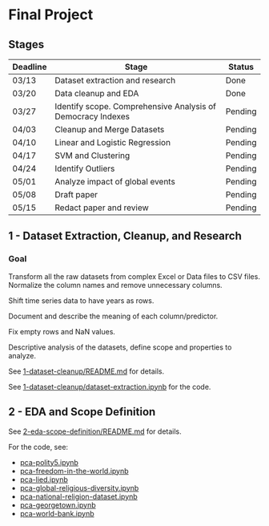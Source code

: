 # Final Project

## Stages

Deadline | Stage | Status
--- | --- | ---
03/13 | Dataset extraction and research | Done
03/20 | Data cleanup and EDA | Done
03/27 | Identify scope. Comprehensive Analysis of Democracy Indexes | Pending
04/03 | Cleanup and Merge Datasets | Pending
04/10 | Linear and Logistic Regression | Pending
04/17 | SVM and Clustering | Pending
04/24 | Identify Outliers | Pending
05/01 | Analyze impact of global events | Pending
05/08 | Draft paper | Pending
05/15 | Redact paper and review | Pending

## 1 - Dataset Extraction, Cleanup, and Research

### Goal

Transform all the raw datasets from complex Excel or Data files to CSV files. Normalize the column names and remove unnecessary columns.

Shift time series data to have years as rows.

Document and describe the meaning of each column/predictor.

Fix empty rows and NaN values.

Descriptive analysis of the datasets, define scope and properties to analyze.

See [1-dataset-cleanup/README.md](1-dataset-cleanup/README.md) for details.

See [1-dataset-cleanup/dataset-extraction.ipynb](1-dataset-cleanup/dataset-extraction.ipynb) for the code.

## 2 - EDA and Scope Definition

See [2-eda-scope-definition/README.md](2-eda-scope-definition/README.md) for details.

For the code, see:
- [pca-polity5.ipynb](2-eda-scope-definition/pca-polity5.ipynb)
- [pca-freedom-in-the-world.ipynb](2-eda-scope-definition/pca-freedom-in-the-world.ipynb)
- [pca-lied.ipynb](2-eda-scope-definition/pca-lied.ipynb)
- [pca-global-religious-diversity.ipynb](2-eda-scope-definition/pca-global-religious-diversity.ipynb)
- [pca-national-religion-dataset.ipynb](2-eda-scope-definition/pca-national-religion-dataset.ipynb)
- [pca-georgetown.ipynb](2-eda-scope-definition/pca-georgetown.ipynb)
- [pca-world-bank.ipynb](2-eda-scope-definition/pca-world-bank.ipynb)

